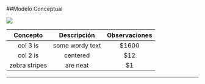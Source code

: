 ##Modelo Conceptual

![](https://pandao.github.io/editor.md/examples/images/4.jpg)

| Concepto  | Descripción  | Observaciones |
| :---------------: | :---------------: | :---------------: |
| col 3 is      | some wordy text | $1600 |
| col 2 is      | centered        |   $12 |
| zebra stripes | are neat        |    $1 |

----
